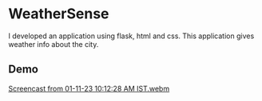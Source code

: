 # WeatherSense

I developed an application using flask, html and css.
This application gives weather info about the city.

## Demo

[Screencast from 01-11-23 10:12:28 AM IST.webm](https://github.com/anirudh-hegde/WeatherSense/assets/105560839/6999459d-e14b-4529-bc20-edc46fbb2ac2)
